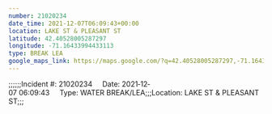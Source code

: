```yaml
---
number: 21020234
date_time: 2021-12-07T06:09:43+00:00
location: LAKE ST & PLEASANT ST
latitude: 42.40528005287297
longitude: -71.16433994433113
type: BREAK LEA
google_maps_link: https://maps.google.com/?q=42.40528005287297,-71.16433994433113
---
```


;;;;;;Incident #: 21020234     Date: 2021‐12‐07 06:09:43     Type: WATER BREAK/LEA;;;Location: LAKE ST & PLEASANT ST;;;

